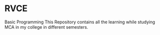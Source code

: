# RVCE
Basic Programming
This Repository contains all the learning while studying MCA in my college in different semesters.
